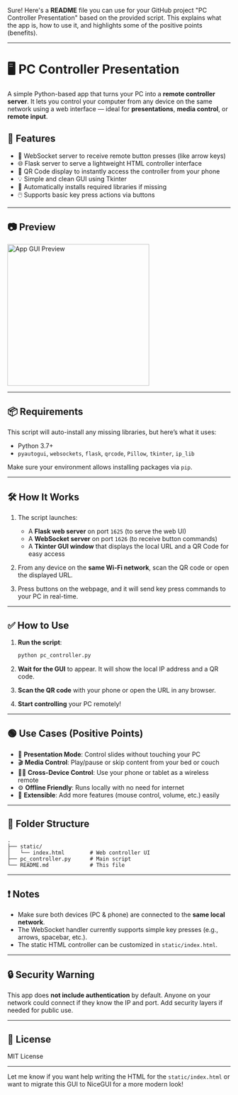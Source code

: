 Sure! Here's a **README** file you can use for your GitHub project "PC Controller Presentation" based on the provided script. This explains what the app is, how to use it, and highlights some of the positive points (benefits).

---

# 🖥️ PC Controller Presentation

A simple Python-based app that turns your PC into a **remote controller server**. It lets you control your computer from any device on the same network using a web interface — ideal for **presentations**, **media control**, or **remote input**.

## 🚀 Features

- 📡 WebSocket server to receive remote button presses (like arrow keys)
- 🌐 Flask server to serve a lightweight HTML controller interface
- 📱 QR Code display to instantly access the controller from your phone
- 💡 Simple and clean GUI using Tkinter
- 🧠 Automatically installs required libraries if missing
- 🖱️ Supports basic key press actions via buttons

---

## 📷 Preview

<img src="https://via.placeholder.com/320x420.png?text=App+Preview" alt="App GUI Preview" width="320"/>

---

## 📦 Requirements

This script will auto-install any missing libraries, but here’s what it uses:

- Python 3.7+
- `pyautogui`, `websockets`, `flask`, `qrcode`, `Pillow`, `tkinter`, `ip_lib`

Make sure your environment allows installing packages via `pip`.

---

## 🛠️ How It Works

1. The script launches:
   - A **Flask web server** on port `1625` (to serve the web UI)
   - A **WebSocket server** on port `1626` (to receive button commands)
   - A **Tkinter GUI window** that displays the local URL and a QR Code for easy access

2. From any device on the **same Wi-Fi network**, scan the QR code or open the displayed URL.

3. Press buttons on the webpage, and it will send key press commands to your PC in real-time.

---

## ✅ How to Use

1. **Run the script**:
   ```bash
   python pc_controller.py
   ```

2. **Wait for the GUI** to appear. It will show the local IP address and a QR code.

3. **Scan the QR code** with your phone or open the URL in any browser.

4. **Start controlling** your PC remotely!

---

## 🟢 Use Cases (Positive Points)

- 🎤 **Presentation Mode**: Control slides without touching your PC
- 🎬 **Media Control**: Play/pause or skip content from your bed or couch
- 🤹‍♂️ **Cross-Device Control**: Use your phone or tablet as a wireless remote
- ⚙️ **Offline Friendly**: Runs locally with no need for internet
- 🧩 **Extensible**: Add more features (mouse control, volume, etc.) easily

---

## 📁 Folder Structure

```
.
├── static/
│   └── index.html        # Web controller UI
├── pc_controller.py      # Main script
└── README.md             # This file
```

---

## ❗ Notes

- Make sure both devices (PC & phone) are connected to the **same local network**.
- The WebSocket handler currently supports simple key presses (e.g., arrows, spacebar, etc.).
- The static HTML controller can be customized in `static/index.html`.

---

## 🔒 Security Warning

This app does **not include authentication** by default. Anyone on your network could connect if they know the IP and port. Add security layers if needed for public use.

---

## 📃 License

MIT License

---

Let me know if you want help writing the HTML for the `static/index.html` or want to migrate this GUI to NiceGUI for a more modern look!
